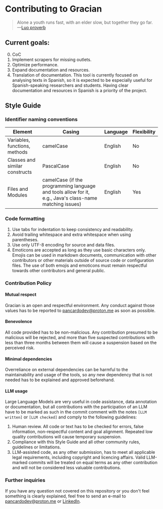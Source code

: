 # Contributing to Gracian
> Alone a youth runs fast, with an elder slow, but together they go far. —[Luo proverb](https://andrewwhitby.com/2020/12/25/if-you-want-to-go-fast/)
## Current goals:
0) CoC
1) Implement scrapers for missing outlets.
2) Optimize performance.
3) Expand documentation and resources.
4) Translation of documentation. This tool is currently focused on analysing texts in Spanish, so it is expected to be especially useful for Spanish-speaking researchers and students. Having clear documentation and resources in Spanish is a priority of the project.
## Style Guide
### Identifier naming conventions
| Element     | Casing      | Language      | Flexibility      |
| ------------- | ------------- | ------------- | ------------- |
| Variables, functions, methods | camelCase | English | No      |
| Classes and similar constructs | PascalCase | English | No      |
| Files and Modules | camelCase (if the programming language and tools allow for it, e.g., Java's class-name matching issues) | English | Yes      |
### Code formatting
1) Use tabs for indentation to keep consistency and readability.
2) Avoid trailing whitespace and extra whitespace when using parentheses.
3) Use only UTF-8 encoding for source and data files.
4) Emoticons are accepted as long as they use basic characters only. Emojis can be used in markdown documents, communication with other contributors or other materials outside of source code or configuration files. The use of both emojis and emoticons must remain respectful towards other contributors and general public.
### Contribution Policy
#### Mutual respect
Gracian is an open and respectful environment. Any conduct against those values has to be reported to [pancardodev@proton.me](pancardodev@proton.me) as soon as possible.
#### Benevolence
All code provided has to be non-malicious. Any contribution presumed to be malicious will be rejected, and more than five suspected contributions with less than three months between them will cause a suspension based on the perceived risk.
#### Minimal dependencies
Overreliance on external dependencies can be harmful to the maintainability and usage of the tools, so any new dependency that is not needed has to be explained and approved beforehand.
#### LLM usage
Large Language Models are very useful in code assistance, data annotation or documentation, but all contributions with the participation of an LLM have to be marked as such in the commit comment with the notes ```[LLM written]``` or ```[LLM checked]``` and comply to the following guidelines:
1) Human review. All code or text has to be checked for errors, false information, non-respectful content and goal alignment. Repeated low quality contributions will cause temporary suspension.
2) Compliance with this Style Guide and all other community rules, guidelines or limitations.
3) LLM-assisted code, as any other submission, has to meet all applicable legal requirements, incluiding copyright and licencing affairs.
Valid LLM-marked commits will be treated on equal terms as any other contribution and will not be considered less valuable contributions.
### Further inquiries
If you have any question not covered on this repository or you don't feel something is clearly explained, feel free to send an e-mail to [pancardodev@proton.me](pancardodev@proton.me) or [LinkedIn](https://www.linkedin.com/in/germanpancardo/).